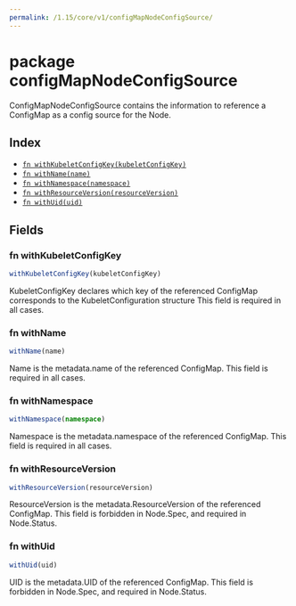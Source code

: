 ```yaml
---
permalink: /1.15/core/v1/configMapNodeConfigSource/
---
```


# package configMapNodeConfigSource

ConfigMapNodeConfigSource contains the information to reference a ConfigMap as a config source for the Node.

## Index

* [`fn withKubeletConfigKey(kubeletConfigKey)`](#fn-withkubeletconfigkey)
* [`fn withName(name)`](#fn-withname)
* [`fn withNamespace(namespace)`](#fn-withnamespace)
* [`fn withResourceVersion(resourceVersion)`](#fn-withresourceversion)
* [`fn withUid(uid)`](#fn-withuid)

## Fields

### fn withKubeletConfigKey

```ts
withKubeletConfigKey(kubeletConfigKey)
```

KubeletConfigKey declares which key of the referenced ConfigMap corresponds to the KubeletConfiguration structure This field is required in all cases.

### fn withName

```ts
withName(name)
```

Name is the metadata.name of the referenced ConfigMap. This field is required in all cases.

### fn withNamespace

```ts
withNamespace(namespace)
```

Namespace is the metadata.namespace of the referenced ConfigMap. This field is required in all cases.

### fn withResourceVersion

```ts
withResourceVersion(resourceVersion)
```

ResourceVersion is the metadata.ResourceVersion of the referenced ConfigMap. This field is forbidden in Node.Spec, and required in Node.Status.

### fn withUid

```ts
withUid(uid)
```

UID is the metadata.UID of the referenced ConfigMap. This field is forbidden in Node.Spec, and required in Node.Status.